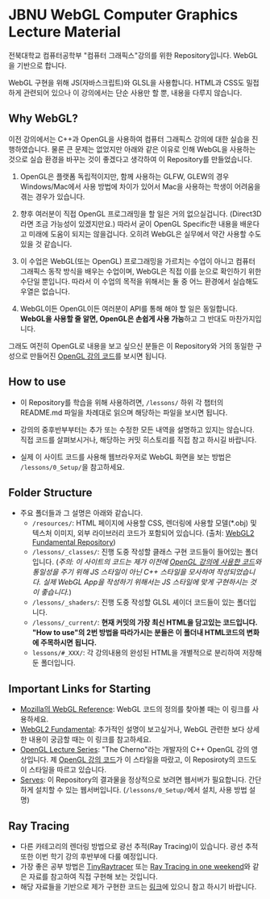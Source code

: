 # JBNU WebGL Computer Graphics Lecture Material

전북대학교 컴퓨터공학부 "컴퓨터 그래픽스"강의를 위한 Repository입니다. WebGL을 기반으로 합니다.

WebGL 구현을 위해 JS(자바스크립트)와 GLSL을 사용합니다. HTML과 CSS도 밀접하게 관련되어 있으나 이 강의에서는 단순 사용만 할 뿐, 내용을 다루지 않습니다.

## Why WebGL?

이전 강의에서는 C++과 OpenGL을 사용하여 컴퓨터 그래픽스 강의에 대한 실습을 진행하였습니다. 물론 큰 문제는 없었지만 아래와 같은 이유로 인해 WebGL을 사용하는 것으로 실습 환경을 바꾸는 것이 좋겠다고 생각하여 이 Repository를 만들었습니다.

1. OpenGL은 플랫폼 독립적이지만, 함께 사용하는 GLFW, GLEW의 경우 Windows/Mac에서 사용 방법에 차이가 있어서 Mac을 사용하는 학생이 어려움을 겪는 경우가 있습니다.

2. 향후 여러분이 직접 OpenGL 프로그래밍을 할 일은 거의 없으실겁니다. (Direct3D라면 조금 가능성이 있겠지만요.) 따라서 굳이 OpenGL Specific한 내용을 배운다고 미래에 도움이 되지는 않을겁니다. 오히려 WebGL은 실무에서 약간 사용할 수도 있을 것 같습니다.

3. 이 수업은 WebGL(또는 OpenGL) 프로그래밍을 가르치는 수업이 아니고 컴퓨터 그래픽스 동작 방식을 배우는 수업이며, WebGL은 직접 이를 눈으로 확인하기 위한 수단일 뿐입니다. 따라서 이 수업의 목적을 위해서는 둘 중 어느 환경에서 실습해도 우열은 없습니다.

4. WebGL이든 OpenGL이든 여러분이 API를 통해 해야 할 일은 동일합니다. **WebGL을 사용할 줄 알면, OpenGL은 손쉽게 사용 가능**하고 그 반대도 마찬가지입니다.

그래도 여전히 OpenGL로 내용을 보고 싶으신 분들은 이 Repository와 거의 동일한 구성으로 만들어진 [OpenGL 강의 코드](https://github.com/diskhkme/OpenGL_Lecture_Material)를 보시면 됩니다.

## How to use
- 이 Repository를 학습을 위해 사용하려면, `/lessons/` 하위 각 챕터의 README.md 파일을 차례대로 읽으며 해당하는 파일을 보시면 됩니다.

- 강의의 중후반부부터는 추가 또는 수정한 모든 내역을 설명하고 있지는 않습니다. 직접 코드를 살펴보시거나, 해당하는 커밋 히스토리를 직접 참고 하시길 바랍니다.

- 실제 이 사이트 코드를 사용해 웹브라우저로 WebGL 화면을 보는 방법은 `/lessons/0_Setup/`을 참고하세요.

## Folder Structure
- 주요 폴더들과 그 설명은 아래와 같습니다.
    * `/resources/`: HTML 페이지에 사용할 CSS, 렌더링에 사용할 모델(*.obj) 및 텍스처 이미지, 외부 라이브러리 코드가 포함되어 있습니다. (출처: [WebGL2 Fundamental Repository](https://github.com/gfxfundamentals/webgl2-fundamentals))
    * `/lessons/_classes/`: 진행 도중 작성할 클래스 구현 코드들이 들어있는 폴더입니다. (*주의: 이 사이트의 코드는 제가 이전에 [OpenGL 강의에 사용한 코드](https://github.com/diskhkme/OpenGL_Lecture_Material)와 통일성을 주기 위해 JS 스타일이 아닌 C++ 스타일을 모사하여 작성되었습니다. 실제 WebGL App을 작성하기 위해서는 JS 스타일에 맞게 구현하시는 것이 좋습니다.*)
    * `/lessons/_shaders/`: 진행 도중 작성할 GLSL 셰이더 코드들이 있는 폴더입니다.
    * `/lessons/_current/`: **현재 커밋의 가장 최신 HTML을 담고있는 코드입니다. "How to use"의 2번 방법을 따라가시는 분들은 이 폴더내 HTML코드의 변화에 주목하시면 됩니다.**
    * `lessons/#_XXX/`: 각 강의내용의 완성된 HTML을 개별적으로 분리하여 저장해 둔 폴더입니다.

## Important Links for Starting
- [Mozilla의 WebGL Reference](https://developer.mozilla.org/ko/docs/Web/API/WebGL_API): WebGL 코드의 정의를 찾아볼 때는 이 링크를 사용하세요.
- [WebGL2 Fundamental](https://webgl2fundamentals.org/webgl/lessons/ko/): 추가적인 설명이 보고싶거나, WebGL 관련한 보다 상세한 내용이 궁금할 때는 이 링크를 참고하세요.
- [OpenGL Lecture Series](https://www.youtube.com/watch?v=W3gAzLwfIP0&list=PLlrATfBNZ98foTJPJ_Ev03o2oq3-GGOS2): "The Cherno"라는 개발자의 C++ OpenGL 강의 영상입니다. 제 [OpenGL 강의 코드](https://github.com/diskhkme/OpenGL_Lecture_Material)가 이 스타일을 따랐고, 이 Reposiroty의 코드도 이 스타일을 따르고 있습니다.
- [Serves](https://greggman.github.io/servez/): 이 Repository의 결과물을 정상적으로 보려면 웹서버가 필요합니다. 간단하게 설치할 수 있는 웹서버입니다. (`/lessons/0_Setup/`에서 설치, 사용 방법 설명)

## Ray Tracing
- 다른 카테고리의 렌더링 방법으로 광선 추적(Ray Tracing)이 있습니다. 광선 추적 또한 이번 학기 강의 후반부에 다룰 예정입니다.
- 가장 좋은 공부 방법은 [TinyRaytracer](https://github.com/ssloy/tinyraytracer) 또는 [Ray Tracing in one weekend](https://raytracing.github.io/books/RayTracingInOneWeekend.html)와 같은 자료를 참고하여 직접 구현해 보는 것입니다.
- 해당 자료들을 기반으로 제가 구현한 코드는 [링크](https://github.com/diskhkme/TinyRaytracer_SFML)에 있으니 참고 하시기 바랍니다.
